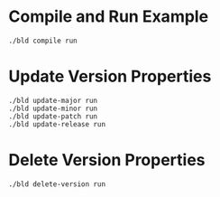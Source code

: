 # Compile and Run Example

```console
./bld compile run
```

# Update Version Properties

```console
./bld update-major run
./bld update-minor run
./bld update-patch run
./bld update-release run
```

# Delete Version Properties

```console
./bld delete-version run
```